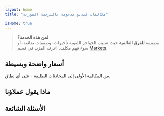 ```yaml
---
layout: home
title: "مكالمات فيديو مدعومة بالترجمة الفورية"

isHome: true
---
```


<!-- text="مكالمات فيديو مدعومة بالترجمة الصوتية الفورية." -->
<!-- text="تستغرق الفصول الدراسية سنوات؛ InterMind يقدم الفهم الفوري اليوم، بكل اللغات." -->
<!-- text="اجتماعات فيديو **متعددة اللغات** مع ترجمة **صوتية**" -->
<!-- title="اجتماعات فيديو مع **ترجمة** فورية" -->

<HeroSection
title="اجتمع بـ **أي** لغة"
text="تحدث بلغتك الأم. اسمع الجميع — كما لو كانوا يتحدثون بها أيضاً.">

<AuthButton text="اسمع الفرق" buttonClass="brand"/>
<!-- <ContactFormModalNav buttonText="اطلب عرضاً توضيحياً"/>
<NavButton to="#pricing" buttonClass="alt" buttonLabel="الأسعار" /> -->
</HeroSection>

> **لمن هذه الخدمة؟**  
> مصممة **للفرق العالمية** حيث تسبب الحواجز اللغوية تأخيرات، وصفقات ضائعة، أو سوء فهم مكلف. اعرف المزيد في قسم [Markets](./product/overview/markets).

<span id="1"></span>
<FeatureBlock :card="{
  title: 'الترجمة ≠ الفهم. إليك ما هو قادم.',
  details: 'مهما كانت اللغة، **يتم سماع صوتك — وفهمه** — كما لو كنتم تتشاركون نفس اللغة.',
    items: [
      '⚡︎ بشكل طبيعي، [في الوقت الفعلي](./product/overview/how-it-works)، وبدون ترجمات نصية أو تأخير.',
      '✧ ترجمة فورية مدعومة بالذكاء الاصطناعي تلتقط النبرة، والقصد، والمصطلحات الخاصة بالصناعة.',
    ],
  link: './product/overview/what-is-intermind',
  src: {
    light: '/1.png',
    dark: '/1.png',
  },
  inversion: false
}" />

<span id="2"></span>
<FeatureBlock :card="{
    title: 'العقل داخل اجتماعاتك',
    details: 'يحول InterMind كل مكالمة متعددة اللغات إلى معرفة واضحة وقابلة للبحث.',
    items: [
      '🔍 **اسأل أي شيء** — يجد الذكاء الاصطناعي الإجابات **عبر اجتماعاتك**.',
      '✧ يستخرج تلقائياً المهام، والمسؤولين، والمواعيد النهائية.',
      '✧ يلخص النقاط الرئيسية بأي لغة — فورياً.',
    ],
    link: './product/overview/how-it-works#🧩-deep-memory-deep-understanding',
    src: {
      light: '/2l.png',
      dark: '/2d.png',
    },
    inversion: true
  }" />

<span id="3"></span>
<FeatureBlock :card="{
    title: 'مصمم للاجتماعات الجادة — وليس مجرد محادثة',
    details: 'InterMind هو **منصة اجتماعات فيديو احترافية**، وليس مجرد إضافة أو ملحق بسيط.',
    items: [
      '✧ دقة 1080p، إلغاء الضوضاء الذكي، الجدولة، الإشراف، مشاركة الشاشة، التسجيل، الترجمة النصية، دردشة المشاركين وتكامل التقويم — كل شيء مدمج وجاهز للاستخدام.',
    ],
    link: './product/overview/how-it-works',
    src: {
      light: '/3.png',
      dark: '/3.png',
    },
    inversion: false
  }" />

<span id="4"></span>
<FeatureBlock
  :card="{
    title: 'الخصوصية حيث تهم',
    details:
      'تم تصميم InterMind للمحادثات الحساسة — حيث تكون الخصوصية والتحكم في غاية الأهمية.',
    items: [
      '⚡︎ [توجيه الخصوصية حسب المنطقة](./product/overview/privacy-architecture) — الاتحاد الأوروبي، الولايات المتحدة، جنوب شرق آسيا',
      '✧ **تدريب بدون بيانات**. لا وصول لأطراف ثالثة.'
    ],
    link: './product/overview/privacy-architecture',
    src: {
      light: '/4.png',
      dark: '/4.png',
    },
    inversion: true
  }"
/>

<span id="Pricing"></span>

## أسعار واضحة وبسيطة

من المكالمة الأولى إلى المحادثات الطليقة - على أي نطاق.

<PricingPlans :plans="[
  {
    title: '**الأساسية** مستخدم واحد',
    price: '**مجاناً**',
    details: '25 اجتماع مجاني',
    items: [
      'اجتماعات فيديو لـ **100** مشارك [💬](#3)',
      '**30** جيجابايت تخزين مشترك لكل مستخدم',
      'البحث في جميع اجتماعاتك [💬](#2)',
      'الترجمة الفورية [💬](#1)',
    ],
  },
  {
    title: '**احترافية** 1-99 مستخدم',
    price: '**20 دولار** /شهر/مستخدم، فوترة سنوية',
    details: 'أو 25 دولار فوترة شهرية',
    items: [
      'اجتماعات فيديو لـ **150** مشارك [💬](#3)',
      '**2** تيرابايت تخزين مشترك لكل مستخدم',
      'البحث في جميع اجتماعاتك [💬](#2)',
      'الترجمة الفورية [💬](#1)',
    ],
  },
  {
    title: '**للأعمال** 1-250 مستخدم',
    price: '**سعر مخصص**',
    details: 'مصممة للخصوصية',
    items: [
      'اجتماعات فيديو لـ **500** مشارك [💬](#3)',
      '**5** تيرابايت تخزين مشترك لكل مستخدم',
      'البحث في جميع اجتماعاتك [💬](#2)',
      'الترجمة الفورية [💬](#1)',
      '**توجيه خصوصية حسب المنطقة** [💬](#4)',
      '**زميل ذكاء اصطناعي**. يبدو بشرياً. يتحدث بشكل طبيعي. (نسخة ⍺)',
    ],
  }
]">
<AuthButton text="جرب مجاناً" buttonClass="alt"/>
<AuthButton text="اشترِ الآن" buttonClass="brand"/>
<ContactFormModalNav buttonText="تحدث مع فريقنا" buttonClass="alt"/>
</PricingPlans>

<span id="Testimonials"></span>

## ماذا يقول عملاؤنا

<AutoScrollTestimonials testimonialsUrl="/testimonials.json"/>

<span id="FAQ"></span>

## الأسئلة الشائعة

<AccordionGroup :items="
[
  {
    q: 'ما هو المستخدم المرخص وما هو المشارك؟',
    a: '*المستخدم المرخص* لديه ترخيص اجتماعات مجاني أو مدفوع ويمكنه جدولة الاجتماعات ضمن حدود خطته. *المشاركون* هم المدعوون — **لا يحتاجون إلى حساب أو ترخيص** للانضمام ويمكنهم الاتصال من أي جهاز **مجاناً**.'
  },
  {
    q: 'كم شخص يمكنه استخدام ترخيص InterMind واحد؟',
    a: 'يمكن لكل *مستخدم مرخص* استضافة **اجتماعات غير محدودة**. إذا احتاج عدة أعضاء في الفريق إلى استضافة اجتماعات في نفس الوقت، فسيحتاج كل منهم إلى ترخيص خاص به.'
  },
  {
    q: 'ما هي المدة القصوى للاجتماع؟',
    a: 'يمكن أن تستمر الاجتماعات حتى **24 ساعة** في جميع الخطط.'
  },
  {
    q: 'هل هناك حد لعدد الاجتماعات التي يمكنني استضافتها؟',
    a: 'تتضمن خطة *Free Basic* **25 اجتماعاً مجانياً**. توفر خطط *Pro* و *Business* اجتماعات غير محدودة مع مزيد من المشاركين والتحكم.'
  },
  {
    q: 'كيف يضمن InterMind خصوصية وأمن البيانات؟',
    a: 'InterMind **خاص بالتصميم**. تتم معالجة وتخزين جميع البيانات في المنطقة التي تختارها — *الاتحاد الأوروبي أو الولايات المتحدة أو آسيا*. نحن نمتثل لـ **GDPR وCCPA وUAE PDPL**، و**لا نستخدم محتواك أبداً** للتدريب أو الوصول من طرف ثالث. **توجيه الخصوصية حسب المنطقة** متاح في خطة *Business*.'
  },
  {
    q: 'هل يمكنني تجربة InterMind قبل شراء خطة؟',
    a: 'بالتأكيد. تمنحك خطة *Free Basic* وصولاً كاملاً إلى الميزات الأساسية مع **25 اجتماعاً مجانياً** — بما في ذلك **الترجمة الفورية** و**البحث في الاجتماعات**. لا تحتاج إلى بطاقة ائتمان. يمكنك الترقية في أي وقت.'
  },
  {
    q: 'ماذا لو احتجت إلى مساعدة أو دعم؟',
    a: 'الدعم متاح عبر **مركز المساعدة** و**البريد الإلكتروني** و**الدردشة المباشرة**. يحصل مستخدمو *Business* على **دعم ذي أولوية** مع جهة اتصال مخصصة.'
  },
  {
    q: 'كيف يمكنني إدارة اشتراكي (الترقية أو التخفيض أو الإلغاء)؟',
    a: 'يمكنك تغيير خطتك في أي وقت من خلال **إعدادات حسابك**. التغييرات تسري **فوراً**. بالنسبة للإلغاءات، *الخطط الشهرية* تُلغى في نهاية دورة الفوترة. يمكن إلغاء *الخطط السنوية* مقابل **استرداد نسبي**.'
  },
  {
    q: 'ما هي اللغات التي يدعمها InterMind للترجمة الفورية؟',
    a: 'ندعم **أكثر من 100 لغة** مع الترجمة الفورية. القائمة تنمو باستمرار — تحقق من موقعنا للحصول على التحديثات.'
  },
  {
    q: 'هل يمكنني استخدام InterMind للندوات عبر الإنترنت أو الفعاليات الكبيرة؟',
    a: 'نعم. خطط *Pro* و *Business* مثالية **للاجتماعات والندوات الكبيرة** — مع دعم يصل إلى **500 مشارك** في خطة *Business*.'
  }
]
"/>